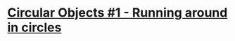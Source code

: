 # [Circular Objects #1 - Running around in circles](https://www.codewars.com/kata/circular-objects-number-1-running-around-in-circles/)

